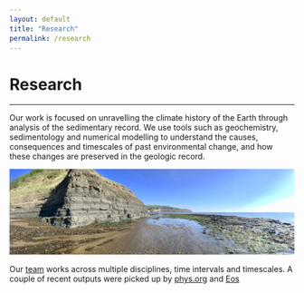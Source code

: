 ```yaml
---
layout: default
title: "Research"
permalink: /research
---
```


# Research
* * *
Our work is focused on unravelling the climate history of the Earth through analysis of the sedimentary record. We use tools such as geochemistry, sedimentology and numerical modelling to understand the causes, consequences and timescales of past environmental change, and how these changes are preserved in the geologic record.

![Robin Hood's Bay](/images/robinhoods.jpg)

Our [team](/team.md) works across multiple disciplines, time intervals and timescales. A couple of recent outputs were picked up by [phys.org](https://phys.org/news/2024-10-scientists-duration-major-hyperthermal-event.html) and [Eos](https://eos.org/articles/european-colonists-dramatically-increased-north-american-erosion-rates)
